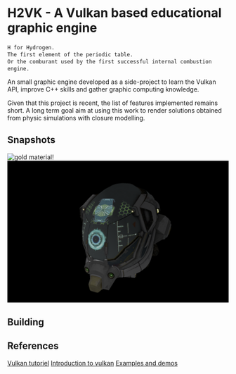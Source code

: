 # H2VK - A Vulkan based educational graphic engine 

```
H for Hydrogen. 
The first element of the periodic table.
Or the comburant used by the first successful internal combustion engine.
```

An small graphic engine developed as a side-project to learn the Vulkan API, improve C++ skills and gather graphic computing knowledge.

Given that this project is recent, the list of features implemented remains short.
A long term goal aim at using this work to render solutions obtained from physic simulations with closure modelling.

## Snapshots

![gold material!](./snapshots/gold.png "Golden spheres")
![damaged helmet!](./snapshots/helmet.png "Damaged helmet")

## Building

## References

[Vulkan tutoriel](https://vulkan-tutorial.com)
[Introduction to vulkan](https://vkguide.dev/)
[Examples and demos](https://github.com/SaschaWillems/Vulkan)
